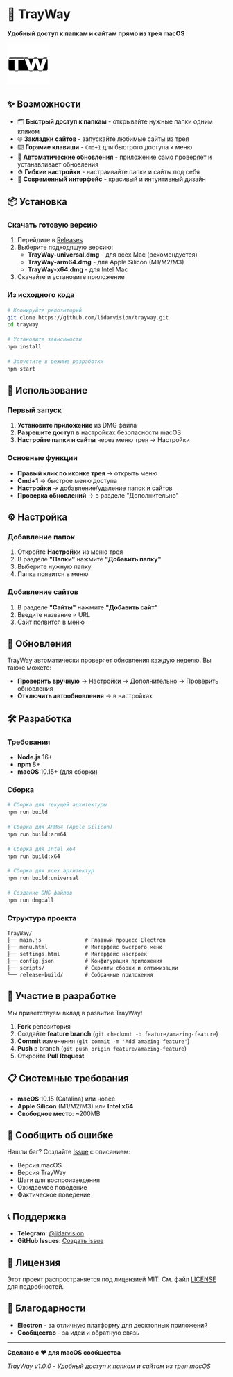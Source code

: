 # 🚀 TrayWay

**Удобный доступ к папкам и сайтам прямо из трея macOS**

![TrayWay Icon](icon.png)

## ✨ Возможности

- 🗂️ **Быстрый доступ к папкам** - открывайте нужные папки одним кликом
- 🌐 **Закладки сайтов** - запускайте любимые сайты из трея
- ⌨️ **Горячие клавиши** - `Cmd+1` для быстрого доступа к меню
- 🔄 **Автоматические обновления** - приложение само проверяет и устанавливает обновления
- ⚙️ **Гибкие настройки** - настраивайте папки и сайты под себя
- 🎨 **Современный интерфейс** - красивый и интуитивный дизайн

## 📦 Установка

### Скачать готовую версию

1. Перейдите в [Releases](https://github.com/lidarvision/trayway/releases)
2. Выберите подходящую версию:
   - **TrayWay-universal.dmg** - для всех Mac (рекомендуется)
   - **TrayWay-arm64.dmg** - для Apple Silicon (M1/M2/M3)
   - **TrayWay-x64.dmg** - для Intel Mac
3. Скачайте и установите приложение

### Из исходного кода

```bash
# Клонируйте репозиторий
git clone https://github.com/lidarvision/trayway.git
cd trayway

# Установите зависимости
npm install

# Запустите в режиме разработки
npm start
```

## 🚀 Использование

### Первый запуск

1. **Установите приложение** из DMG файла
2. **Разрешите доступ** в настройках безопасности macOS
3. **Настройте папки и сайты** через меню трея → Настройки

### Основные функции

- **Правый клик по иконке трея** → открыть меню
- **Cmd+1** → быстрое меню доступа
- **Настройки** → добавление/удаление папок и сайтов
- **Проверка обновлений** → в разделе "Дополнительно"

## ⚙️ Настройка

### Добавление папок

1. Откройте **Настройки** из меню трея
2. В разделе **"Папки"** нажмите **"Добавить папку"**
3. Выберите нужную папку
4. Папка появится в меню

### Добавление сайтов

1. В разделе **"Сайты"** нажмите **"Добавить сайт"**
2. Введите название и URL
3. Сайт появится в меню

## 🔄 Обновления

TrayWay автоматически проверяет обновления каждую неделю. Вы также можете:

- **Проверить вручную** → Настройки → Дополнительно → Проверить обновления
- **Отключить автообновления** → в настройках

## 🛠️ Разработка

### Требования

- **Node.js** 16+
- **npm** 8+
- **macOS** 10.15+ (для сборки)

### Сборка

```bash
# Сборка для текущей архитектуры
npm run build

# Сборка для ARM64 (Apple Silicon)
npm run build:arm64

# Сборка для Intel x64
npm run build:x64

# Сборка для всех архитектур
npm run build:universal

# Создание DMG файлов
npm run dmg:all
```

### Структура проекта

```
TrayWay/
├── main.js              # Главный процесс Electron
├── menu.html            # Интерфейс быстрого меню
├── settings.html        # Интерфейс настроек
├── config.json          # Конфигурация приложения
├── scripts/             # Скрипты сборки и оптимизации
└── release-build/       # Собранные приложения
```

## 🤝 Участие в разработке

Мы приветствуем вклад в развитие TrayWay! 

1. **Fork** репозитория
2. Создайте **feature branch** (`git checkout -b feature/amazing-feature`)
3. **Commit** изменения (`git commit -m 'Add amazing feature'`)
4. **Push** в branch (`git push origin feature/amazing-feature`)
5. Откройте **Pull Request**

## 📋 Системные требования

- **macOS** 10.15 (Catalina) или новее
- **Apple Silicon** (M1/M2/M3) или **Intel x64**
- **Свободное место**: ~200MB

## 🐛 Сообщить об ошибке

Нашли баг? Создайте [Issue](https://github.com/lidarvision/trayway/issues) с описанием:

- Версия macOS
- Версия TrayWay
- Шаги для воспроизведения
- Ожидаемое поведение
- Фактическое поведение

## 📞 Поддержка

- **Telegram**: [@lidarvision](https://t.me/lidarvision)
- **GitHub Issues**: [Создать issue](https://github.com/lidarvision/trayway/issues)

## 📄 Лицензия

Этот проект распространяется под лицензией MIT. См. файл [LICENSE](LICENSE) для подробностей.

## 🙏 Благодарности

- **Electron** - за отличную платформу для десктопных приложений
- **Сообщество** - за идеи и обратную связь

---

**Сделано с ❤️ для macOS сообщества**

*TrayWay v1.0.0 - Удобный доступ к папкам и сайтам из трея macOS*
